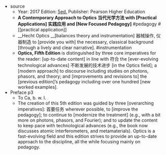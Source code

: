 - source
    - Year: 2017
Edition: [5ed.](https://en.jp1lib.org/book/3373139/557c6a)
Publisher: Pearson Higher Education
    - **A Contemporary Approach to Optics 当代光学方法 with [Practical Applications] 实践应用 and [New Focused Pedagogy]** #pedagogy #[[practical application]]
    - __Hecht Optics __[balances theory and instrumentation] 器械操作, 仪器制造 to [provide you with] the necessary, classical background [through a lively and clear narrative]. #instrumentation
    - **__Optics__, Fifth Edition** is distinguished by three core imperatives for the reader: [up-to-date content] in line with 符合 the [ever-evolving technological advances] 不断发展的技术进步 [in the Optics field]; a [modern approach] to discourse including studies on photons, phasors, and theory; and [improvements and revisions to] the [previous edition]’s pedagogy including over one hundred [new worked examples].
- Preface   p3
    - To Ca, b. w. l.
    - The creation of this 5th edition was guided by three [overarching imperatives]: 首要任务 wherever possible, to [improve the pedagogy]; to continue to [modernize the treatment] (e.g., with a bit more on photons, phasors, and Fourier); and to update the content to keep pace with technological advances (e.g., the book now discusses atomic interferometers, and metamaterials). Optics is a fast-evolving field and this edition strives to provide an up-to-date approach to the discipline, all the while focusing mainly on pedagogy.
